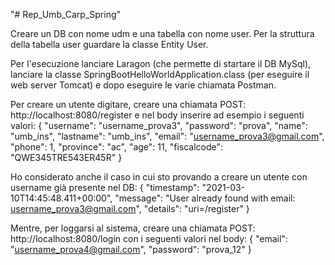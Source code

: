 "# Rep_Umb_Carp_Spring" 

Creare un DB con nome udm e una tabella con nome user. Per la struttura della tabella user guardare la classe Entity User.

Per l'esecuzione lanciare Laragon (che permette di startare il DB MySql), lanciare la classe SpringBootHelloWorldApplication.class (per eseguire il web server Tomcat) e dopo eseguire le varie chiamata Postman.

Per creare un utente digitare, creare una chiamata POST: http://localhost:8080/register e nel body inserire ad esempio i seguenti valori: 
{
        "username": "username_prova3",
        "password": "prova",
        "name": "umb_ins",
        "lastname": "umb_ins",
        "email": "username_prova3@gmail.com",
        "phone": 1,
        "province": "ac",
        "age": 11,
        "fiscalcode": "QWE345TRE543ER45R"
    }
 
 Ho considerato anche il caso in cui sto provando a creare un utente con username già presente nel DB:
{
    "timestamp": "2021-03-10T14:45:48.411+00:00",
    "message": "User already found with email: username_prova3@gmail.com",
    "details": "uri=/register"
}
 
 Mentre, per loggarsi al sistema, creare una chiamata POST: http://localhost:8080/login con i seguenti valori nel body: 
{
    "email": "username_prova4@gmail.com",
    "password": "prova_12"
    }

